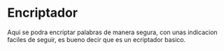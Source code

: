 # Encriptador
Aqui se podra encriptar palabras de manera segura, con unas indicacion faciles de seguir, es bueno decir que es un ecriptador basico.
